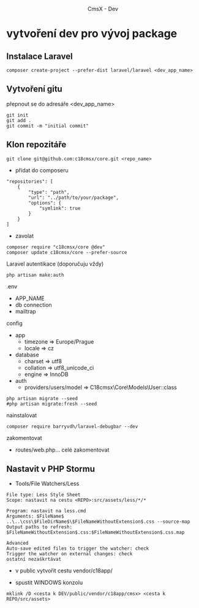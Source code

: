 <p align="center">CmsX - Dev</p>

# vytvoření dev pro vývoj package

## Instalace Laravel

```
composer create-project --prefer-dist laravel/laravel <dev_app_name>
```

## Vytvoření gitu

přepnout se do adresáře <dev_app_name>
```
git init
git add .
git commit -m "initial commit"
```

## Klon repozitáře

```
git clone git@github.com:c18cmsx/core.git <repo_name>
```

- přidat do composeru
```
"repositories": [
    {
        "type": "path",
        "url": "../path/to/your/package",
        "options": {
            "symlink": true
        }
    }
]
```
- zavolat
```
composer require "c18cmsx/core @dev"
composer update c18cmsx/core --prefer-source
```
Laravel autentikace (doporučuju vždy)
```
php artisan make:auth
```
.env
- APP_NAME
- db connection
- mailtrap

config
- app
    - timezone => Europe/Prague
    - locale => cz
- database
    - charset => utf8
    - collation => utf8_unicode_ci
    - engine => InnoDB
- auth
    - providers/users/model => C18cmsx\Core\Models\User::class    

```
php artisan migrate --seed
#php artisan migrate:fresh --seed
```

nainstalovat
```
composer require barryvdh/laravel-debugbar --dev
```

zakomentovat
- routes/web.php... celé zakomentovat

## Nastavit v PHP Stormu

- Tools/File Watchers/Less

```
File type: Less Style Sheet
Scope: nastavit na cestu <REPO>:src/assets/less/*/*

Program: nastavit na less.cmd
Arguments: $FileName$ ..\..\css\$FileDirName$\$FileNameWithoutExtension$.css --source-map
Output paths to refresh: $FileNameWithoutExtension$.css:$FileNameWithoutExtension$.css.map

Advanced
Auto-save edited files to trigger the watcher: check
Trigger the watcher on external changes: check
ostatní nezaškrtávat
```

- v public vytvořit cestu vendor/c18app/

- spustit WINDOWS konzolu
```
mklink /D <cesta k DEV/public/vendor/c18app/cmsx> <cesta k REPO/src/assets>
```
